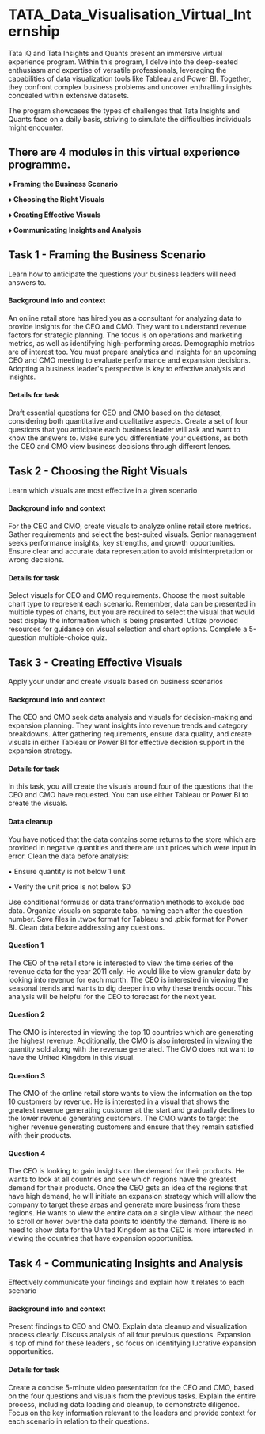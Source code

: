 # TATA_Data_Visualisation_Virtual_Internship

Tata iQ and Tata Insights and Quants present an immersive virtual experience program. Within this program, I delve into the deep-seated enthusiasm and expertise of versatile professionals, leveraging the capabilities of data visualization tools like Tableau and Power BI. Together, they confront complex business problems and uncover enthralling insights concealed within extensive datasets.

The program showcases the types of challenges that Tata Insights and Quants face on a daily basis, striving to simulate the difficulties individuals might encounter.

## There are 4 modules in this virtual experience programme. 

**♦ Framing the Business Scenario**

**♦ Choosing the Right Visuals**

**♦ Creating Effective Visuals**

**♦ Communicating Insights and Analysis**


## Task 1 - Framing the Business Scenario
Learn how to anticipate the questions your business leaders will need answers to.

####  Background info and context

An online retail store has hired you as a consultant for analyzing data to provide insights for the CEO and CMO. They want to understand revenue factors for strategic planning. The focus is on operations and marketing metrics, as well as identifying high-performing areas. Demographic metrics are of interest too. You must prepare analytics and insights for an upcoming CEO and CMO meeting to evaluate performance and expansion decisions. Adopting a business leader's perspective is key to effective analysis and insights.

#### Details for task

Draft essential questions for CEO and CMO based on the dataset, considering both quantitative and qualitative aspects.
Create a set of four questions that you anticipate each business leader will ask and want to know the answers to. Make sure you differentiate your questions, as both the CEO and CMO view business decisions through different lenses.

## Task 2 - Choosing the Right Visuals
Learn which visuals are most effective in a given scenario

#### Background info and context

For the CEO and CMO, create visuals to analyze online retail store metrics. Gather requirements and select the best-suited visuals. Senior management seeks performance insights, key strengths, and growth opportunities. Ensure clear and accurate data representation to avoid misinterpretation or wrong decisions.

#### Details for task

Select visuals for CEO and CMO requirements. Choose the most suitable chart type to represent each scenario. Remember, data can be presented in multiple types of charts, but you are required to select the visual that would best display the information which is being presented. Utilize provided resources for guidance on visual selection and chart options. Complete a 5-question multiple-choice quiz.

## Task 3 - Creating Effective Visuals
Apply your under and create visuals based on business scenarios

#### Background info and context

The CEO and CMO seek data analysis and visuals for decision-making and expansion planning. They want insights into revenue trends and category breakdowns. After gathering requirements, ensure data quality, and create visuals in either Tableau or Power BI for effective decision support in the expansion strategy.

#### Details for task

In this task, you will create the visuals around four of the questions that the CEO and CMO have requested. You can use either Tableau or Power BI to create the visuals.

#### Data cleanup

You have noticed that the data contains some returns to the store which are provided in negative quantities and there are unit prices which were input in error. 
Clean the data before analysis:

• Ensure quantity is not below 1 unit

• Verify the unit price is not below $0

Use conditional formulas or data transformation methods to exclude bad data. Organize visuals on separate tabs, naming each after the question number. Save files in .twbx format for Tableau and .pbix format for Power BI. Clean data before addressing any questions.

#### Question 1

The CEO of the retail store is interested to view the time series of the revenue data for the year 2011 only. He would like to view granular data by looking into revenue for each month. The CEO is interested in viewing the seasonal trends and wants to dig deeper into why these trends occur. This analysis will be helpful for the CEO to forecast for the next year.

#### Question 2

The CMO is interested in viewing the top 10 countries which are generating the highest revenue. Additionally, the CMO is also interested in viewing the quantity sold along with the revenue generated. The CMO does not want to have the United Kingdom in this visual.

#### Question 3

The CMO of the online retail store wants to view the information on the top 10 customers by revenue. He is interested in a visual that shows the greatest revenue generating customer at the start and gradually declines to the lower revenue generating customers. The CMO wants to target the higher revenue generating customers and ensure that they remain satisfied with their products.

#### Question 4

The CEO is looking to gain insights on the demand for their products. He wants to look at all countries and see which regions have the greatest demand for their products. Once the CEO gets an idea of the regions that have high demand, he will initiate an expansion strategy which will allow the company to target these areas and generate more business from these regions. He wants to view the entire data on a single view without the need to scroll or hover over the data points to identify the demand. There is no need to show data for the United Kingdom as the CEO is more interested in viewing the countries that have expansion opportunities.

## Task 4 - Communicating Insights and Analysis
Effectively communicate your findings and explain how it relates to each scenario

#### Background info and context

Present findings to CEO and CMO. Explain data cleanup and visualization process clearly. Discuss analysis of all four previous questions. Expansion is top of mind for these leaders , so focus on identifying lucrative expansion opportunities.

#### Details for task

Create a concise 5-minute video presentation for the CEO and CMO, based on the four questions and visuals from the previous tasks. Explain the entire process, including data loading and cleanup, to demonstrate diligence. Focus on the key information relevant to the leaders and provide context for each scenario in relation to their questions.

